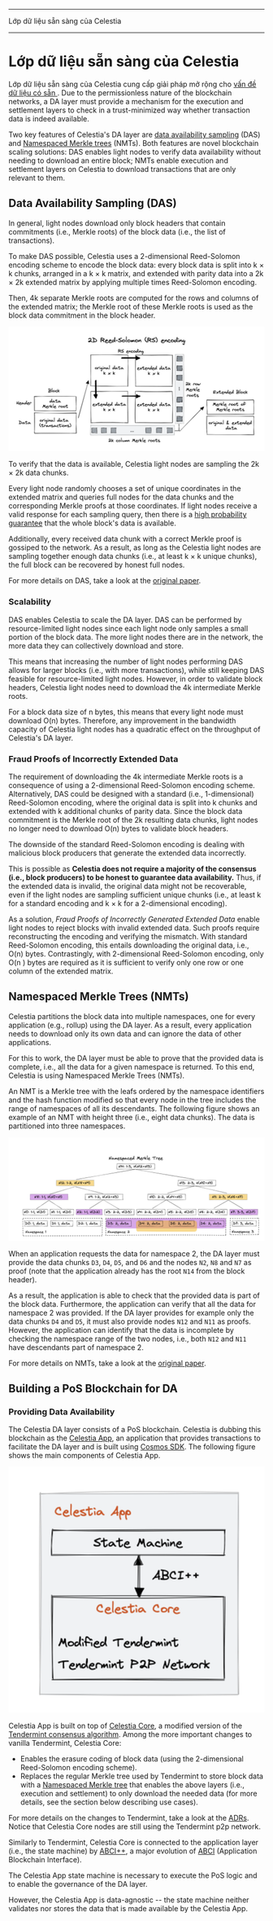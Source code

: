 - - -
Lớp dữ liệu sẵn sàng của Celestia
- - -

# Lớp dữ liệu sẵn sàng của Celestia

Lớp dữ liệu sẵn sàng của Celestia cung cấp giải pháp mở rộng cho [ vấn đề dữ liệu có sẵn ](https://coinmarketcap.com/alexandria/article/what-is-data-availability). Due to the permissionless nature of the blockchain networks, a DA layer must provide a mechanism for the execution and settlement layers to check in a trust-minimized way whether transaction data is indeed available.

Two key features of Celestia's DA layer are [data availability sampling](https://blog.celestia.org/celestia-mvp-release-data-availability-sampling-light-clients/) (DAS) and [Namespaced Merkle trees](https://github.com/celestiaorg/nmt) (NMTs). Both features are novel blockchain scaling solutions: DAS enables light nodes to verify data availability without needing to download an entire block; NMTs enable execution and settlement layers on Celestia to download transactions that are only relevant to them.

## Data Availability Sampling (DAS)

In general, light nodes download only block headers that contain commitments (i.e., Merkle roots) of the block data (i.e., the list of transactions).

To make DAS possible, Celestia uses a 2-dimensional Reed-Solomon encoding scheme to encode the block data: every block data is split into k × k chunks, arranged in a k × k matrix, and extended with parity data into a 2k × 2k extended matrix by applying multiple times Reed-Solomon encoding.

Then, 4k separate Merkle roots are computed for the rows and columns of the extended matrix; the Merkle root of these Merkle roots is used as the block data commitment in the block header.

![2D Reed-Soloman (RS) Encoding](/img/concepts/reed-solomon-encoding.png)

To verify that the data is available, Celestia light nodes are sampling the 2k × 2k data chunks.

Every light node randomly chooses a set of unique coordinates in the extended matrix and queries full nodes for the data chunks and the corresponding Merkle proofs at those coordinates. If light nodes receive a valid response for each sampling query, then there is a [high probability guarantee](https://github.com/celestiaorg/celestia-node/issues/805#issuecomment-1150081075) that the whole block's data is available.

Additionally, every received data chunk with a correct Merkle proof is gossiped to the network. As a result, as long as the Celestia light nodes are sampling together enough data chunks (i.e., at least k × k unique chunks), the full block can be recovered by honest full nodes.

For more details on DAS, take a look at the [original paper](https://arxiv.org/abs/1809.09044).

### Scalability

DAS enables Celestia to scale the DA layer. DAS can be performed by resource-limited light nodes since each light node only samples a small portion of the block data. The more light nodes there are in the network, the more data they can collectively download and store.

This means that increasing the number of light nodes performing DAS allows for larger blocks (i.e., with more transactions), while still keeping DAS feasible for resource-limited light nodes. However, in order to validate block headers, Celestia light nodes need to download the 4k intermediate Merkle roots.

For a block data size of n bytes, this means that every light node must download O(n) bytes. Therefore, any improvement in the bandwidth capacity of Celestia light nodes has a quadratic effect on the throughput of Celestia's DA layer.

### Fraud Proofs of Incorrectly Extended Data

The requirement of downloading the 4k intermediate Merkle roots is a consequence of using a 2-dimensional Reed-Solomon encoding scheme. Alternatively, DAS could be designed with a standard (i.e., 1-dimensional) Reed-Solomon encoding, where the original data is split into k  chunks and extended with k additional chunks of parity data. Since the block data commitment is the Merkle root of the 2k resulting data chunks, light nodes no longer need to download O(n) bytes to validate block headers.

The downside of the standard Reed-Solomon encoding is dealing with malicious block producers that generate the extended data incorrectly.

This is possible as __Celestia does not require a majority of the consensus (i.e., block producers) to be honest to guarantee data availability.__ Thus, if the extended data is invalid, the original data might not be recoverable, even if the light nodes are sampling sufficient unique chunks (i.e., at least k for a standard encoding and k × k for a 2-dimensional encoding).

As a solution, _Fraud Proofs of Incorrectly Generated Extended Data_ enable light nodes to reject blocks with invalid extended data. Such proofs require reconstructing the encoding and verifying the mismatch. With standard Reed-Solomon encoding, this entails downloading the original data, i.e., O(n) bytes. Contrastingly, with 2-dimensional Reed-Solomon encoding, only O(n ) bytes are required as it is sufficient to verify only one row or one column of the extended matrix.

## Namespaced Merkle Trees (NMTs)

Celestia partitions the block data into multiple namespaces, one for every application (e.g., rollup) using the DA layer. As a result, every application needs to download only its own data and can ignore the data of other applications.

For this to work, the DA layer must be able to prove that the provided data is complete, i.e., all the data for a given namespace is returned. To this end, Celestia is using Namespaced Merkle Trees (NMTs).

An NMT is a Merkle tree with the leafs ordered by the namespace identifiers and the hash function modified so that every node  in the tree includes the range of namespaces of all its descendants. The following figure shows an example of an NMT with height three (i.e., eight data chunks). The data is partitioned into three namespaces.

![Namespaced Merkle Tree](/img/concepts/nmt.png)

When an application requests the data for namespace 2, the DA layer must provide the data chunks `D3`, `D4`, `D5`, and `D6` and the nodes `N2`, `N8` and `N7` as proof (note that the application already has the root `N14` from the block header).

As a result, the application is able to check that the provided data is part of the block data. Furthermore, the application can verify that all the data for namespace 2 was provided. If the DA layer provides for example only the data chunks `D4` and `D5`, it must also provide nodes `N12` and `N11` as proofs. However, the application can identify that the data is incomplete by checking the namespace range of the two nodes, i.e., both `N12` and `N11` have descendants part of namespace 2.

For more details on NMTs, take a look at the [original paper](https://arxiv.org/abs/1905.09274).

## Building a PoS Blockchain for DA

### Providing Data Availability

The Celestia DA layer consists of a PoS blockchain. Celestia is dubbing this blockchain as the [Celestia App](https://github.com/celestiaorg/celestia-app), an application that provides transactions to facilitate the DA layer and is built using [Cosmos SDK](https://docs.cosmos.network/v0.44/). The following figure shows the main components of Celestia App.

![Main components of Celestia App](/img/concepts/celestia-app.png)

Celestia App is built on top of [Celestia Core](https://github.com/celestiaorg/celestia-core), a modified version of the [Tendermint consensus algorithm](https://arxiv.org/abs/1807.04938). Among the more important changes to vanilla Tendermint, Celestia Core:

- Enables the erasure coding of block data (using the 2-dimensional Reed-Solomon encoding scheme).
- Replaces the regular Merkle tree used by Tendermint to store block data with a [Namespaced Merkle tree](https://github.com/celestiaorg/nmt) that enables the above layers (i.e., execution and settlement) to only download the needed data (for more details, see the section below describing use cases).

For more details on the changes to Tendermint, take a look at the [ADRs](https://github.com/celestiaorg/celestia-core/tree/v0.34.x-celestia/docs/celestia-architecture). Notice that Celestia Core nodes are still using the Tendermint p2p network.

Similarly to Tendermint, Celestia Core is connected to the application layer (i.e., the state machine) by [ABCI++](https://github.com/tendermint/tendermint/tree/master/spec/abci%2B%2B), a major evolution of [ABCI](https://github.com/tendermint/tendermint/tree/master/spec/abci) (Application Blockchain Interface).

The Celestia App state machine is necessary to execute the PoS logic and to enable the governance of the DA layer.

However, the Celestia App is data-agnostic -- the state machine neither validates nor stores the data that is made available by the Celestia App.
